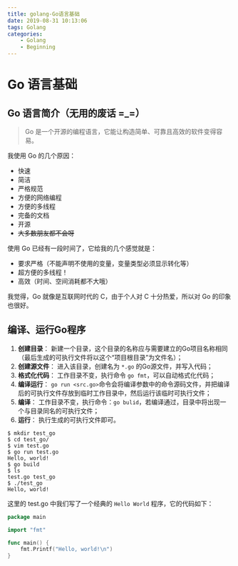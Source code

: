 ```yaml
---
title: golang-Go语言基础
date: 2019-08-31 10:13:06
tags: Golang
categories:
	- Golang
	- Beginning
---
```


# Go 语言基础

## Go 语言简介（无用的废话 =_=）

> Go 是一个开源的编程语言，它能让构造简单、可靠且高效的软件变得容易。

我使用 Go 的几个原因：

* 快速
* 简洁
* 严格规范
* 方便的网络编程
* 方便的多线程
* 完备的文档
* 开源
* ~~大多数朋友都不会呀~~

使用 Go 已经有一段时间了，它给我的几个感觉就是：

* 要求严格（不能声明不使用的变量，变量类型必须显示转化等）
* 超方便的多线程！
* 高效（时间、空间消耗都不大哦）

我觉得，Go 就像是互联网时代的 C，由于个人对 C 十分热爱，所以对 Go 的印象也很好。

## 编译、运行Go程序

1. **创建目录**：
新建一个目录，这个目录的名称应与需要建立的Go项目名称相同（最后生成的可执行文件将以这个“项目根目录”为文件名）； 
2. **创建源文件**：
进入该目录，创建名为 `*.go` 的Go源文件，并写入代码；
3. **格式化代码**：
工作目录不变，执行命令 `go fmt`，可以自动格式化代码；
4. **编译运行**：
`go run <src.go>`命令会将编译参数中的命令源码文件，并把编译后的可执行文件存放到临时工作目录中，然后运行该临时可执行文件；
5. **编译**：
工作目录不变，执行命令：`go bulid`，若编译通过，目录中将出现一个与目录同名的可执行文件；
6. **运行**：
执行生成的可执行文件即可。

```
$ mkdir test_go
$ cd test_go/
$ vim test.go
$ go run test.go
Hello, world!
$ go build
$ ls
test.go test_go
$ ./test_go 
Hello, world!
```

这里的 test.go 中我们写了一个经典的 `Hello World` 程序，它的代码如下：

```go
package main

import "fmt"

func main() {
	fmt.Printf("Hello, world!\n")
}
```

